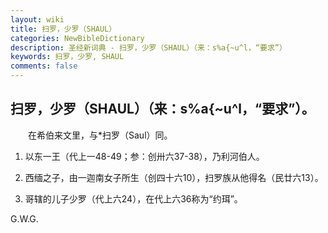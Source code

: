 ```yaml
---
layout: wiki
title: 扫罗，少罗（SHAUL）
categories: NewBibleDictionary
description: 圣经新词典 - 扫罗，少罗（SHAUL）（来：s%a{~u^l，“要求”）
keywords: 扫罗，少罗, SHAUL
comments: false
---
```


## 扫罗，少罗（SHAUL）（来：s%a{~u^l，“要求”）。

　　在希伯来文里，与*扫罗（Saul）同。

1. 以东一王（代上一48-49；参：创卅六37-38），乃利河伯人。

2. 西缅之子，由一迦南女子所生（创四十六10），扫罗族从他得名（民廿六13）。

3. 哥辖的儿子少罗（代上六24），在代上六36称为“约珥”。

G.W.G.








